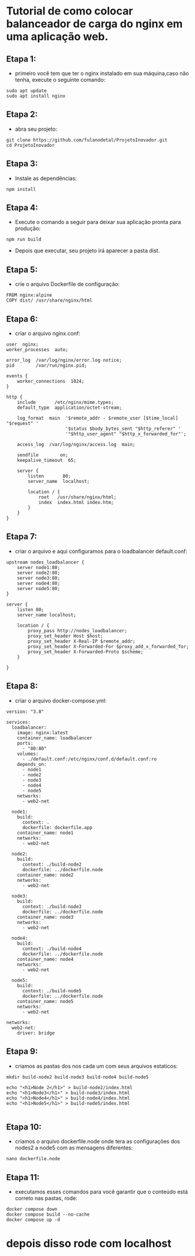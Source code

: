 # Tutorial de como colocar balanceador de carga do nginx em uma aplicação web.

## Etapa 1:
- primeiro você tem que ter o nginx instalado em sua máquina,caso não tenha, execute o seguinte comando:

```
sudo apt update
sudo apt install nginx
``` 

## Etapa 2:
- abra seu projeto:
```
git clone https://github.com/fulanodetal/ProjetoInovador.git
cd ProjetoInovador
```
## Etapa 3:
- Instale as dependências:

```
npm install
```

## Etapa 4: 
- Execute o comando a seguir para deixar sua aplicação pronta para produção:
```
npm run build
```
- Depois que executar, seu projeto irá aparecer a pasta dist.

## Etapa 5:
- crie o arquivo Dockerfile de configuração: 
```
FROM nginx:alpine
COPY dist/ /usr/share/nginx/html
```

## Etapa 6:
- criar o arquivo nginx.conf:
```
user  nginx;
worker_processes  auto;

error_log  /var/log/nginx/error.log notice;
pid        /var/run/nginx.pid;

events {
    worker_connections  1024;
}

http {
    include       /etc/nginx/mime.types;
    default_type  application/octet-stream;

    log_format  main  '$remote_addr - $remote_user [$time_local] "$request" '
                      '$status $body_bytes_sent "$http_referer" '
                      '"$http_user_agent" "$http_x_forwarded_for"';

    access_log  /var/log/nginx/access.log  main;

    sendfile        on;
    keepalive_timeout  65;

    server {
        listen       80;
        server_name  localhost;

        location / {
            root   /usr/share/nginx/html;
            index  index.html index.htm;
        }
    }
}

```
## Etapa 7:
- criar o arquivo e aqui configuramos para o loadbalancer default.conf:

```
upstream nodes_loadbalancer {
    server node1:80;
    server node2:80;
    server node3:80;
    server node4:80;
    server node5:80;
}

server {
    listen 80;
    server_name localhost;

    location / {
        proxy_pass http://nodes_loadbalancer;
        proxy_set_header Host $host;
        proxy_set_header X-Real-IP $remote_addr;
        proxy_set_header X-Forwarded-For $proxy_add_x_forwarded_for;
        proxy_set_header X-Forwarded-Proto $scheme;
    }

}
```

## Etapa 8:
- criar o arquivo docker-compose.yml:
```
version: "3.8"

services:
  loadbalancer:
    image: nginx:latest
    container_name: loadbalancer
    ports:
      - "80:80"
    volumes:
      - ./default.conf:/etc/nginx/conf.d/default.conf:ro
    depends_on:
      - node1
      - node2
      - node3
      - node4
      - node5
    networks:
      - web2-net

  node1:
    build:
      context: .
      dockerfile: dockerfile.app
    container_name: node1
    networks:
      - web2-net

  node2:
    build:
      context: ./build-node2
      dockerfile: ../dockerfile.node
    container_name: node2
    networks:
      - web2-net

  node3:
    build:
      context: ./build-node3
      dockerfile: ../dockerfile.node
    container_name: node3
    networks:
      - web2-net

  node4:
    build:
      context: ./build-node4
      dockerfile: ../dockerfile.node
    container_name: node4
    networks:
      - web2-net

  node5:
    build:
      context: ./build-node5
      dockerfile: ../dockerfile.node
    container_name: node5
    networks:
      - web2-net

networks:
  web2-net:
    driver: bridge

```
## Etapa 9:
- criamos as pastas dos nos cada um com seus arquivos estaticos:
```
mkdir build-node2 build-node3 build-node4 build-node5

echo "<h1>Node 2</h1>" > build-node2/index.html
echo "<h1>Node3</h1>" > build-node3/index.html
echo "<h1>Node4</h1>" > build-node4/index.html
echo "<h1>Node5</h1>" > build-node5/index.html


```
## Etapa 10:
- criamos o arquivo dockerfile.node onde tera as configurações dos nodes2 a node5 com as mensagens diferentes:

```
nano dockerfile.node

```

## Etapa 11:
- executamos esses comandos para você garantir que o conteúdo está correto nas pastas, rode: 
```
docker compose down
docker compose build --no-cache
docker compose up -d

``` 

# depois disso rode com localhost
